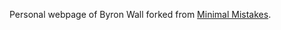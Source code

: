 Personal webpage of Byron Wall forked from [Minimal Mistakes](http://mmistakes.github.io/minimal-mistakes/).
